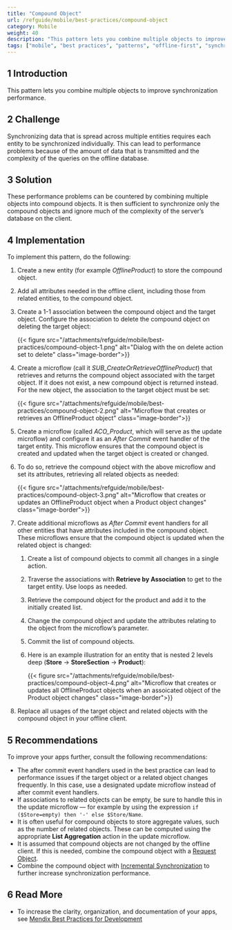 ```yaml
---
title: "Compound Object"
url: /refguide/mobile/best-practices/compound-object
category: Mobile
weight: 40
description: "This pattern lets you combine multiple objects to improve synchronization performance."
tags: ["mobile", "best practices", "patterns", "offline-first", "synchronization"]
---
```


## 1 Introduction

This pattern lets you combine multiple objects to improve synchronization performance.

## 2 Challenge

Synchronizing data that is spread across multiple entities requires each entity to be synchronized individually. This can lead to performance problems because of the amount of data that is transmitted and the complexity of the queries on the offline database.

## 3 Solution

These performance problems can be countered by combining multiple objects into compound objects. It is then sufficient to synchronize only the compound objects and ignore much of the complexity of the server’s database on the client.

## 4 Implementation

To implement this pattern, do the following:

1. Create a new entity (for example *OfflineProduct*) to store the compound object.
1. Add all attributes needed in the offline client, including those from related entities, to the compound object.
1. Create a 1-1 association between the compound object and the target object. Configure the association to delete the compound object on deleting the target object:

    {{< figure src="/attachments/refguide/mobile/best-practices/compound-object-1.png" alt="Dialog with the on delete action set to delete" class="image-border">}}

1. Create a microflow (call it *SUB_CreateOrRetrieveOfflineProduct*) that retrieves and returns the compound object associated with the target object. If it does not exist, a new compound object is returned instead. For the new object, the association to the target object must be set:

    {{< figure src="/attachments/refguide/mobile/best-practices/compound-object-2.png" alt="Microflow that creates or retrieves an OfflineProduct object" class="image-border">}}

1. Create a microflow (called *ACO_Product*, which will serve as the update microflow) and configure it as an *After Commit* event handler of the target entity. This microflow ensures that the compound object is created and updated when the target object is created or changed.
1. To do so, retrieve the compound object with the above microflow and set its attributes, retrieving all related objects as needed:

    {{< figure src="/attachments/refguide/mobile/best-practices/compound-object-3.png" alt="Microflow that creates or updates an OfflineProduct object when a Product object changes" class="image-border">}}

1. Create additional microflows as *After Commit* event handlers for all other entities that have attributes included in the compound object. These microflows ensure that the compound object is updated when the related object is changed:
    1. Create a list of compound objects to commit all changes in a single action.
    1. Traverse the associations with **Retrieve by Association** to get to the target entity. Use loops as needed.
    1. Retrieve the compound object for the product and add it to the initially created list.
    1. Change the compound object and update the attributes relating to the object from the microflow’s parameter.
    1. Commit the list of compound objects.
    1. Here is an example illustration for an entity that is nested 2 levels deep (**Store** → **StoreSection** → **Product**):

        {{< figure src="/attachments/refguide/mobile/best-practices/compound-object-4.png" alt="Microflow that creates or updates all OfflineProduct objects when an assoicated object of the Product object changes" class="image-border">}}

1. Replace all usages of the target object and related objects with the compound object in your offline client.

## 5 Recommendations

To improve your apps further, consult the following recommendations:

* The after commit event handlers used in the best practice can lead to performance issues if the target object or a related object changes frequently. In this case, use a designated update microflow instead of after commit event handlers.
* If associations to related objects can be empty, be sure to handle this in the update microflow — for example by using the expression `if ($Store=empty) then '-' else $Store/Name`.
* It is often useful for compound objects to store aggregate values, such as the number of related objects. These can be computed using the appropriate **List Aggregation** action in the update microflow.
* It is assumed that compound objects are not changed by the offline client. If this is needed, combine the compound object with a [Request Object](/refguide/mobile/best-practices/request-object/).
* Combine the compound object with [Incremental Synchronization](/refguide/mobile/best-practices/incremental-synchronization/) to further increase synchronization performance.

## 6 Read More

* To increase the clarity, organization, and documentation of your apps, see [Mendix Best Practices for Development
](/refguide/dev-best-practices/)
